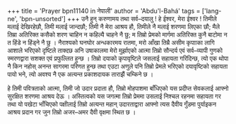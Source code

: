 +++
title = 'Prayer bpn11140 in नेपाली'
author = 'Abdu'l-Bahá'
tags = ['lang-ne', 'bpn-unsorted']
+++
उनै हुन् करुणामय तथा सर्व–दयालु ! हे ईश्वर, मेरा ईश्वर ! तिमीले मलाई देखिरहेछौ, तिमी मलाई जान्दछौ; तिमी नै मेरा आश्रय हौ, तिमीले नै मलाई शरणमा लिएका छौ; मैले तिम्रा अतिरिक्त कसैको शरण चाहिन न कहिल्यै चाहने नै छु; म तिम्रो प्रेमको मार्गमा अतिरिक्त कुनै बाटोमा न त हिंडे न हिंड्ने नै छु । नैराश्यको घनघोर अन्धकारमय रातमा, मरो आँखा तिम्रै असीम कृपााका लागि आशाले भरिएको दृष्टिले ताक्दछ अनि उषाकालमा मेरो मुर्झाएको आत्मा तिम्रो सौन्दर्य एवं सर्व–व्यापी गुणको स्मरणद्वारा सशक्त एवं प्रफुल्लित हुन्छ । तिम्रो दयाको कृपावृष्टिले जसलाई सहायता गरिदिन्छ, त्यो एक थोपा नै किन नहोस् अनन्त सागरमा परिणत हुन्छ तथा एउटा अणुले पनि तिम्रो प्रेमले भरिएको दयावृष्टिको सहायता पायो भने, त्यो अवश्य नै एक अत्यन्त प्रकाशदायक ताराझैं चम्किने छ । 

हे तिमी पवित्रताको आत्मा, तिमी जो उदार प्रदाता हौ, तिम्रो मोहपाशमा बाँधिएको यस प्रदीप्त सेवकलाई आफ्नो सुरक्षित शरणमा आश्रय देऊ । अस्तित्वको यस जगत्मा तिम्रो प्रेममा उसलाई निश्चल रहनमा सहायता गर तथा यो पखेटा भाँचिएको पक्षीलाई तिम्रो अत्यन्त महान् उदारताद्वारा आफ्नो त्यस दैवीय गुँडमा पुर्याइकन आश्रय प्रदान गर जुन तिम्रो अजर–अमर दैवी वृक्षमा स्थित छ ।
